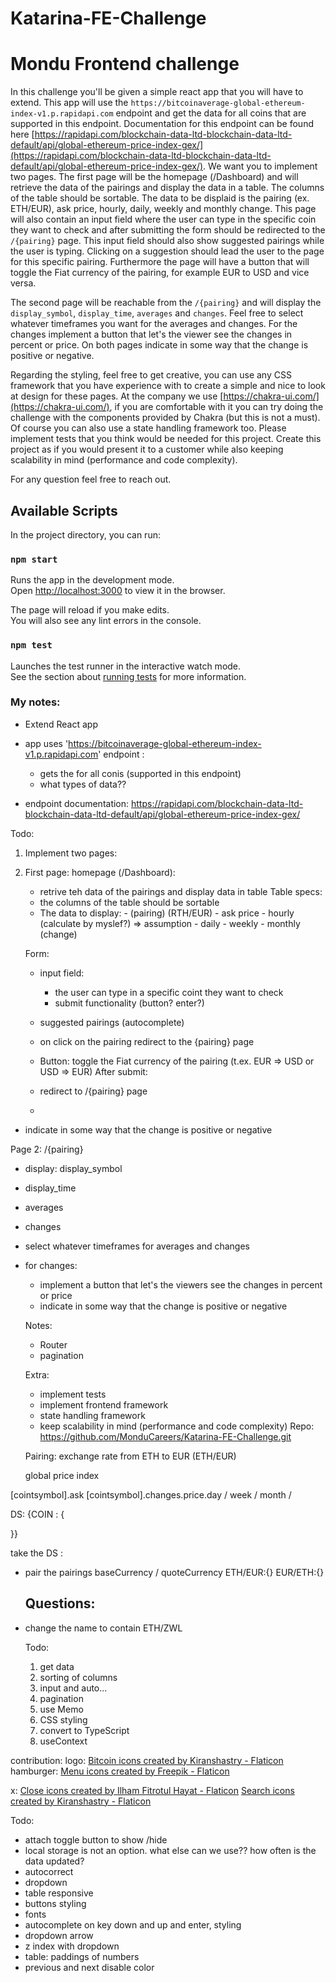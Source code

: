 # Katarina-FE-Challenge
# Mondu Frontend challenge

In this challenge you'll be given a simple react app that you will have to extend. This app will use the `https://bitcoinaverage-global-ethereum-index-v1.p.rapidapi.com`
endpoint and get the data for all coins that are supported in this endpoint. Documentation for this endpoint can be found here [https://rapidapi.com/blockchain-data-ltd-blockchain-data-ltd-default/api/global-ethereum-price-index-gex/](https://rapidapi.com/blockchain-data-ltd-blockchain-data-ltd-default/api/global-ethereum-price-index-gex/). We want you to implement two pages.
The first page will be the homepage (/Dashboard) and will retrieve the data of the pairings and display the data in a table. The columns of the table should be sortable. The data to be displaid is the pairing (ex. ETH/EUR), ask price, hourly, daily, weekly and monthly change. This page will also contain an input field where the user can type in the specific coin they want to check and after submitting the form should be redirected to the `/{pairing}` page. This input field should also show suggested pairings while the user is typing. Clicking on a suggestion should lead the user to the page for this specific pairing. Furthermore the page will have a button that will toggle the Fiat currency of the pairing, for example EUR to USD and vice versa.

The second page will be reachable from the `/{pairing}` and will display the `display_symbol`, `display_time`, `averages` and `changes`. Feel free to select whatever timeframes you want for the averages and changes. For the changes implement a button that let's the viewer see the changes in percent or price. On both pages indicate in some way that the change is positive or negative.

Regarding the styling, feel free to get creative, you can use any CSS framework that you have experience with to create a simple and nice to look at design for these pages. At the company we use [https://chakra-ui.com/](https://chakra-ui.com/), if you are comfortable with it you can try doing the challenge with the components provided by Chakra (but this is not a must). Of course you can also use a state handling framework too. Please implement tests that you think would be needed for this project. Create this project as if you would present it to a customer while also keeping scalability in mind (performance and code complexity).

For any question feel free to reach out.

## Available Scripts

In the project directory, you can run:

### `npm start`

Runs the app in the development mode.\
Open [http://localhost:3000](http://localhost:3000) to view it in the browser.

The page will reload if you make edits.\
You will also see any lint errors in the console.

### `npm test`

Launches the test runner in the interactive watch mode.\
See the section about [running tests](https://facebook.github.io/create-react-app/docs/running-tests) for more information.



### My notes: 
- Extend React app
- app uses 'https://bitcoinaverage-global-ethereum-index-v1.p.rapidapi.com' endpoint :
	- gets the for all conis (supported in this endpoint)
	- what types of data??

- endpoint documentation: 
https://rapidapi.com/blockchain-data-ltd-blockchain-data-ltd-default/api/global-ethereum-price-index-gex/

Todo:
1. Implement two pages:

1. First page: homepage (/Dashboard):
	- retrive teh data of the pairings and display data in table 
	Table specs: 
	- the columns of the table should be sortable 
	- The data to display:
			- (pairing) (RTH/EUR)
			- ask price
			- hourly (calculate by myslef?) => assumption
			- daily
			- weekly
			- monthly 
			(change)

	Form:
	- input field:
		- the user can type in a specific coint they want to check 
		- submit functionality (button? enter?)
	- suggested pairings (autocomplete)
	- on click on the pairing redirect to the {pairing} page 

	- Button: toggle the Fiat currency of the pairing (t.ex. EUR => USD or USD => EUR)
	After submit:
	- redirect to /{pairing} page
	- 

- indicate in some way that the change is positive or negative

Page 2:
/{pairing}
- display: display_symbol
- display_time
- averages
- changes

- select whatever timeframes for averages and changes 

- for changes:
	- implement a button that let's the viewers see the changes in percent or price 
	- indicate in some way that the change is positive or negative


	Notes:
	- Router 
	- pagination


	Extra:
	- implement tests
	- implement frontend framework 
	- state handling framework
	- keep scalability in mind (performance and code complexity)
	Repo:
	https://github.com/MonduCareers/Katarina-FE-Challenge.git


	Pairing: 
	exchange rate from ETH to EUR (ETH/EUR)
	
	global price index

[cointsymbol].ask
[cointsymbol].changes.price.day / week / month / 

DS:
{COIN : {

}}


take the DS :
- pair the pairings 
	baseCurrency / quoteCurrency
	ETH/EUR:{} 
	EUR/ETH:{}


	Questions: 
	- 

- change the name to contain 
	ETH/ZWL 


	Todo: 
	1. get data 
	2. sorting of columns
	3. input and auto...
	4. pagination
	5. use Memo
	6. CSS styling
	7. convert to TypeScript
	8. useContext 


contribution:
logo: <a href="https://www.flaticon.com/free-icons/bitcoin" title="bitcoin icons">Bitcoin icons created by Kiranshastry - Flaticon</a>
hamburger:
<a href="https://www.flaticon.com/free-icons/menu" title="menu icons">Menu icons created by Freepik - Flaticon</a>

x:
<a href="https://www.flaticon.com/free-icons/close" title="close icons">Close icons created by Ilham Fitrotul Hayat - Flaticon</a>
<a href="https://www.flaticon.com/free-icons/search" title="search icons">Search icons created by Kiranshastry - Flaticon</a>


Todo: 
- attach toggle button to show /hide 
- local storage is not an option. what else can we use?? how often is the data updated? 
- autocorrect 
- dropdown 
- table responsive 
- buttons styling
- fonts
- autocomplete on key down and up and enter, styling
- dropdown arrow
- z index with dropdown
- table: paddings of numbers 
- previous and next disable color